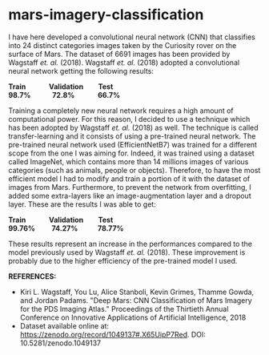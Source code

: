 # mars-imagery-classification


I have here developed a convolutional neural network (CNN) that classifies into 24 distinct categories images taken by the Curiosity rover on the surface of Mars. The dataset of 6691 images has been provided by Wagstaff *et. al.* (2018). Wagstaff *et. al.* (2018) adopted a convolutional neural network getting the following results:

**Train &nbsp;&nbsp;&nbsp;&nbsp;&nbsp;&nbsp;&nbsp;&nbsp;&nbsp;&nbsp;&nbsp;&nbsp; Validation &nbsp;&nbsp;&nbsp;&nbsp;&nbsp;&nbsp;&nbsp; Test**<br />	
**98.7% &nbsp;&nbsp;&nbsp;&nbsp;&nbsp;&nbsp;&nbsp;&nbsp;&nbsp;&nbsp;&nbsp; 72.8% &nbsp;&nbsp;&nbsp;&nbsp;&nbsp;&nbsp;&nbsp;&nbsp;&nbsp;&nbsp;&nbsp;&nbsp; 66.7%**

Training a completely new neural network requires a high amount of computational power. For this reason, I decided to use a technique which has been adopted by Wagstaff *et. al.* (2018) as well. The technique is called transfer-learning and it consists of using a pre-trained neural network. The pre-trained neural network used (EfficientNetB7) was trained for a different scope from the one I was aiming for. Indeed, it was trained using a dataset called ImageNet, which contains more than 14 millions images of various categories (such as animals, people or objects). 
Therefore, to have the most efficient model I had to modify and train a portion of it with the dataset of images from Mars. Furthermore, to prevent the network from overfitting, I added some extra-layers like an image-augmentation layer and a dropout layer. These are the results I was able to get:

**Train &nbsp;&nbsp;&nbsp;&nbsp;&nbsp;&nbsp;&nbsp;&nbsp;&nbsp;&nbsp;&nbsp;&nbsp; Validation &nbsp;&nbsp;&nbsp;&nbsp;&nbsp;&nbsp;&nbsp; Test**<br />	
**99.76% &nbsp;&nbsp;&nbsp;&nbsp;&nbsp;&nbsp;&nbsp;&nbsp; 74.27%  &nbsp;&nbsp;&nbsp;&nbsp;&nbsp;&nbsp;&nbsp;&nbsp;&nbsp;&nbsp; 78.77%**

These results represent an increase in the performances compared to the model previously used by Wagstaff *et. al.* (2018). These improvement is probably due to the higher efficiency of the pre-trained model I used.











**REFERENCES:**

- Kiri L. Wagstaff, You Lu, Alice Stanboli, Kevin Grimes, Thamme Gowda, and Jordan Padams. "Deep Mars: CNN Classification of Mars Imagery for the PDS Imaging Atlas." Proceedings of the Thirtieth Annual Conference on Innovative Applications of Artificial Intelligence, 2018<br />	
- Dataset available online at: https://zenodo.org/record/1049137#.X65UipP7Red. DOI: 10.5281/zenodo.1049137
